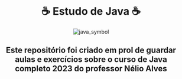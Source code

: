 ﻿<div align="center">
  <h1>☕ Estudo de Java ☕</h1>
  
![java_symbol](https://user-images.githubusercontent.com/80493033/216153874-0d0e21ed-b423-4e8b-88b0-854a5e95ca4a.gif)

</div>

<div align="center">
<h2> Este repositório foi criado em prol de guardar aulas e exercícios sobre o curso de Java completo 2023 do professor Nélio Alves</h2>
</div>
  
